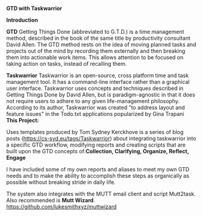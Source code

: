 ##
**GTD with Taskwarrior**


**Introduction**

**GTD**
Getting Things Done (abbreviated to G.T.D.) is a time management method, described in the book of the same title by productivity consultant David Allen. 
The GTD method rests on the idea of moving planned tasks and projects out of the mind
 by recording them externally and then breaking them into actionable 
work items.  This allows attention to be focused on taking action on 
tasks, instead of  recalling them.

**Taskwarrior**
Taskwarrior is an open-source, cross platform time and task management tool. It has a command-line interface rather than a graphical user interface.
Taskwarrior uses concepts and techniques described in Getting Things Done by David Allen, but is paradigm-agnostic in that it does not require users to adhere to any given life-management philosophy.  According to its author, Taskwarrior was created "to address layout and feature issues" in the Todo.txt applications popularized by Gina Trapani
**This Project:**

Uses templates produced by Tom Sydney Kerckhove is a series of blog posts (https://cs-syd.eu/tags/Taskwarrior) about integrating taskwarrior into a specific GTD workflow, modifying reports and creating scripts that are built upon the GTD concepts of:**Collection, Clarifying, Organize, Reflect, Engage**
  
 I have included some of my own reports and aliases to meet my own GTD needs and to make the ability to accomplish these steps as organically as possible without breaking stride in daily life.
 
 The system also integrates with the MUTT email client and script Mutt2task.  Also recommended is **Mutt Wizard**. https://github.com/lukesmithxyz/muttwizard
